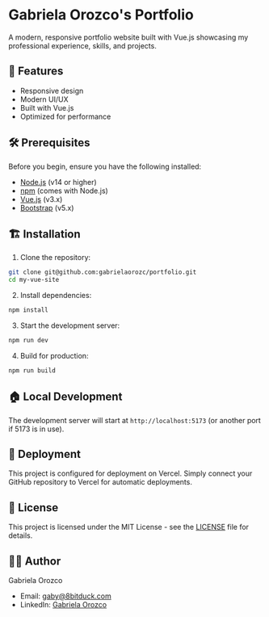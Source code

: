 # Gabriela Orozco's Portfolio

A modern, responsive portfolio website built with Vue.js showcasing my professional experience, skills, and projects.

## 🚀 Features

- Responsive design
- Modern UI/UX
- Built with Vue.js
- Optimized for performance

## 🛠️ Prerequisites

Before you begin, ensure you have the following installed:
- [Node.js](https://nodejs.org/) (v14 or higher)
- [npm](https://www.npmjs.com/) (comes with Node.js)
- [Vue.js](https://vuejs.org/) (v3.x)
- [Bootstrap](https://getbootstrap.com/) (v5.x)

## 🏗️ Installation

1. Clone the repository:
```bash
git clone git@github.com:gabrielaorozc/portfolio.git
cd my-vue-site
```

2. Install dependencies:
```bash
npm install
```

3. Start the development server:
```bash
npm run dev
```

4. Build for production:
```bash
npm run build
```

## 🏠 Local Development

The development server will start at `http://localhost:5173` (or another port if 5173 is in use).

## 🚀 Deployment

This project is configured for deployment on Vercel. Simply connect your GitHub repository to Vercel for automatic deployments.

## 📝 License

This project is licensed under the MIT License - see the [LICENSE](LICENSE) file for details.

## 👩‍💻 Author

Gabriela Orozco
- Email: gaby@8bitduck.com
- LinkedIn: [Gabriela Orozco](https://www.linkedin.com/in/gabriela-orozco/)